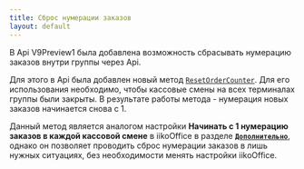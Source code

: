 ```yaml
---
title: Сброс нумерации заказов
layout: default
---
```


В Api V9Preview1 была добавлена возможность сбрасывать нумерацию заказов внутри группы через Api. 

Для этого в Api была добавлен новый метод [`ResetOrderCounter`](https://iiko.github.io/front.api.sdk/v9/html/M_Resto_Front_Api_IOperationService_ResetOrderCounter.htm). Для его использования необходимо, чтобы кассовые смены на всех терминалах группы были закрыты. В результате работы метода - нумерация новых заказов начинается снова с 1.

Данный метод является аналогом настройки __Начинать с 1 нумерацию заказов в каждой кассовой смене__ в iikoOffice в разделе __[`Дополнительно`](https://ru.iiko.help/articles/iikooffice-8-7/topic-252/a/h2_1804485782)__, однако он позволяет проводить сброс нумерации заказов в лишь нужных ситуациях, без необходимости менять настройки iikoOffice.


